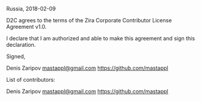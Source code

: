 Russia, 2018-02-09

D2C agrees to the terms of the Zira Corporate Contributor License Agreement v1.0.

I declare that I am authorized and able to make this agreement and sign this declaration.

Signed,

Denis Zaripov mastappl@gmail.com https://github.com/mastappl

List of contributors:

Denis Zaripov mastappl@gmail.com https://github.com/mastappl
